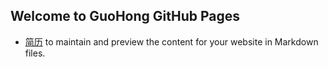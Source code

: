 ## Welcome to GuoHong GitHub Pages
* [简历](./README.md) to maintain and preview the content for your website in Markdown files.


